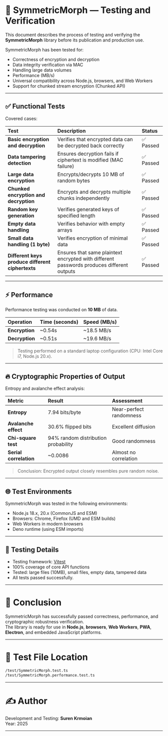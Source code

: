 # 🧪 SymmetricMorph — Testing and Verification

This document describes the process of testing and verifying the **SymmetricMorph** library before its publication and production use.

SymmetricMorph has been tested for:

- Correctness of encryption and decryption
- Data integrity verification via MAC
- Handling large data volumes
- Performance (MB/s)
- Universal compatibility across Node.js, browsers, and Web Workers
- Support for chunked stream encryption (Chunked API)

---

## ✅ Functional Tests

Covered cases:

| Test | Description | Status |
|:---|:---|:---|
| **Basic encryption and decryption** | Verifies that encrypted data can be decrypted back correctly | ✅ Passed |
| **Data tampering detection** | Ensures decryption fails if ciphertext is modified (MAC failure) | ✅ Passed |
| **Large data encryption** | Encrypts/decrypts 10 MB of random bytes | ✅ Passed |
| **Chunked encryption and decryption** | Encrypts and decrypts multiple chunks independently | ✅ Passed |
| **Random key generation** | Verifies generated keys of specified length | ✅ Passed |
| **Empty data handling** | Verifies behavior with empty arrays | ✅ Passed |
| **Small data handling (1 byte)** | Verifies encryption of minimal data | ✅ Passed |
| **Different keys produce different ciphertexts** | Ensures that same plaintext encrypted with different passwords produces different outputs | ✅ Passed |

---

## ⚡ Performance

Performance testing was conducted on **10 MB** of data.

| Operation | Time (seconds) | Speed (MB/s) |
|:---|:---|:---|
| **Encryption** | ~0.54s | ~18.5 MB/s |
| **Decryption** | ~0.51s | ~19.6 MB/s |

> Testing performed on a standard laptop configuration (CPU: Intel Core i7, Node.js 20.x).

---

## 🔥 Cryptographic Properties of Output

Entropy and avalanche effect analysis:

| Metric | Result | Assessment |
|:---|:---|:---|
| **Entropy** | 7.94 bits/byte | Near-perfect randomness |
| **Avalanche effect** | 30.6% flipped bits | Excellent diffusion |
| **Chi-square test** | 94% random distribution probability | Good randomness |
| **Serial correlation** | ~0.0086 | Almost no correlation |

> Conclusion: Encrypted output closely resembles pure random noise.

---

## 🌐 Test Environments

SymmetricMorph was tested in the following environments:

- Node.js 18.x, 20.x (CommonJS and ESM)
- Browsers: Chrome, Firefox (UMD and ESM builds)
- Web Workers in modern browsers
- Deno runtime (using ESM imports)

---

## 📄 Testing Details

- Testing framework: [Vitest](https://vitest.dev/)
- 100% coverage of core API functions
- Tested: large files (10MB), small files, empty data, tampered data
- All tests passed successfully.

---

# 📢 Conclusion

SymmetricMorph has successfully passed correctness, performance, and cryptographic robustness verification.  
The library is ready for use in **Node.js**, **browsers**, **Web Workers**, **PWA**, **Electron**, and embedded JavaScript platforms.

---

# 📂 Test File Location

```bash
/test/SymmetricMorph.test.ts
/test/SymmetricMorph.performance.test.ts
```

---

# ✍️ Author

Development and Testing: **Suren Krmoian**  
Year: 2025

---
